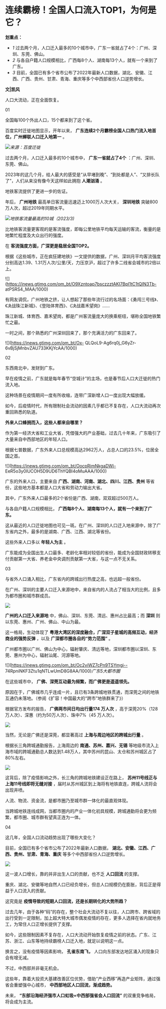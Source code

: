 # 连续霸榜！全国人口流入TOP1，为何是它？

**划重点：**

  * _1_ 过去两个月，人口迁入最多的10个城市中，广东一省就占了4个：广州、深圳、东莞、佛山。
  * _2_ 与各自户籍人口规模相比，广西每8个人、湖南每13个人，就有一个来到了广东。
  * _3_ 目前，全国已有多个省市公布了2022年最新人口数据，湖北、安徽、江西、广西、贵州、甘肃、青海、重庆等多个中西部省份人口逆势增长。

**文|凯风**

人口大流动，正在全面恢复。

01

全国每100个外出人口，15个都来到了这个省。

百度实时迁徙地图显示，开年以来， **广东连续2个月霸榜全国人口热门流入地首位，广州蝉联人口迁入地第一** 。

![](https://inews.gtimg.com/om_bt/O5Ts07OmKtOn6CwVgzooI1dvch5qpP7N6pGsJ898lUOpgAA/1000)_来源：百度迁徙_

过去两个月，人口迁入最多的10个城市中， **广东一省就占了4个** ：广州、深圳、东莞、佛山。

2023年的这几个月，给人最大的感受是“从早堵到晚”、“到处都是人”、“又排长队了”，人们从来没有像今天这样如此拥抱 **人潮汹涌** 。

地铁客流提供了更进一步的佐证。

年后， **广州地铁** 最高单日客流量迅速迈上1000万人次大关， **深圳地铁** 突破800万人次，超过2019年同期水平。

![](https://inews.gtimg.com/om_bt/OEqDn10QYDSDbPD2iDmff7yeJs_iTsK9RXgpLfEkWzoc4AA/1000)_地铁客流量最高的10城（2023/3)_

比地铁客流量更客观的是客流强度，即每公里地铁平均每天运输的客流，衡量的是地繁忙程度及大众出行的强度。

在 **客流强度方面，广深更是稳居全国TOP2。**

根据《这些城市，正在疯狂建地铁》一文提供的数据，广州、深圳月平均客流强度分别高达1.39、1.31万人次/公里/天，力压京沪，超过了许多二线省会城市的2倍以上。

![](https://inews.gtimg.com/om_bt/O9Xzntoap7bsczzztAKI7Bpl1tC1tQIN3Tb-
atPSRS4_MAA/1000)

有网友调侃，广州地铁之挤，让人想起了那些年流行过的名场面：《勇闯三号线》、《决战珠江新城》、《登陆体育西》、《决战嘉禾望岗》……

珠江新城、体育西、嘉禾望岗，都是广州客流量庞大的换乘枢纽，堪称全国地铁繁忙之最。

一时之间，那个熟悉的广州深圳回来了，那个充满活力的广东回来了。

![](https://inews.gtimg.com/om_bt/Ox-
QLQoL9-Ag6rq0j_G6yZr-6vBjSjMnbvZAU733KKjYcAA/1000)

02

东西南北中，发财到广东。

早在疫情之前，广东就是每年春节“空城计”的主场，也是春节后人口大迁徙的热门流入地。

这种场景在疫情期间一度有所收缩，连带广深新增人口一度出现大幅放缓。

如今，后疫情时代，所有限制社会流动的因素几乎都已不复存在，人口大流动再次重回熟悉的轨道。

**外来人口蜂拥而入，这些人都来自哪里？**

作为第一经济大省和工业大省，凭借强大的产业基础，过去几十年来，广东吸引了大量来自中西部地区的年轻人口。

根据七普数据，广东外来人口总规模高达2962万人，占总人口的23.5%，位居全国之首。

![](https://inews.gtimg.com/om_bt/OocpRimNkgaDWi-
EeR5o3y0IUCOH5D9UD6ThYQBI4oMuAAA/1000)

广东的外来人口，主要来自 **广西、湖南、河南、湖北、四川、江西、贵州** 等省份，这些地方基本都是人口大省和劳动力输出大省。

其中，广东外来人口最多的2个省份是广西、湖南，双双超过500万人。

与各自户籍人口规模相比， **广西每8个人、湖南每13个人，就有一个来到了广东。**

这从最近的人口迁徙地图也可见一斑。在广州、深圳的人口迁入地来源中，除了广东省内之外，最多的是湖南、广西、江西、湖北等省份。

这些外来人口多以 **年轻人为主** 。

广东能成为全国出生人口最多、老龄化率相对较低的省份，能成为全国财政转移支付贡献第一大省、养老金中央调剂贡献第一大省，与这一点不无关系。

03

与省外人口涌入相比，广东省内的跨城出行热度之高，也远超一般省份。

在广州、深圳的主要人口迁入来源地中，来自省内的人流占了相当大的比例，且多为都市圈和城市群成员。

![](https://inews.gtimg.com/om_bt/Ol2BCTIHgBt9QmKywiykRp6ybve_a_JO_HKBUG-W9dFnMAA/1000)

**广州的人口迁入来源地** 中，佛山、深圳、东莞、清远、惠州占比最高；而 **深圳** 则以东莞、惠州、广州、佛山、中山为最。

这一格局，生动体现了 **粤港大湾区的深度融合，广深双子星城的高频互动，经济商业的强势反弹** ，以及 **广深都市圈各自的“势力范围”** 。

广州都市圈以广州、佛山为中心，辐射肇庆、清远等地，深圳都市圈以深圳、东莞、惠州为中心，辐射汕尾、河源等地。

![](https://inews.gtimg.com/om_bt/Oc2viWZ7cPn9TSYmgi--
74RpniNKF3Ztu1qNTLwUmD8G8AA/1000)_广东5大都市圈_

在这些城市中， **广佛、深莞互动最为频繁，而广佛更是遥遥领先。**

原因在于，广佛城市几乎连成一片，且已有3条跨城地铁贯通，而深莞之间的地铁互通仍未落地。（参阅《扩容！中国最大的“跨市”地铁群来了》）

根据官方发布的报告， **广佛两市间日均出行量174 万人次** ，高于深莞20%（128 万人次）、深惠（约为50万人次）、珠中7%（45 万人次）。

![](https://inews.gtimg.com/om_bt/OtNRtL_DqWSWqI6O0Kveln6ej0vBuH80NrCQwapLZOWk8AA/1000)

当然，无论是广佛还是深莞，都显著高过 **上海与周边地区的跨城出行量** 。

根据长三角跨城通勤报告，上海周边的 **南通、苏州、嘉兴、无锡**
等地级市流入上海市域的跨城通勤总人数达到1.48万人，其中苏州的昆山、太仓和苏州城区占了80%左右。

![](https://inews.gtimg.com/om_bt/Ony6lbI8dNW_XLRCn37dER7-G-65SKZZN4GjlCnlTMQWEAA/1000)

这背后，除了疫情影响之外，长三角的跨城地铁建设正在路上， **苏州11号线正与上海11号线即将无缝对接**
，届时从苏州城区到上海将有地铁直连，跨城人流将会出现井喷。

人流、物流、资金流，是都市圈乃至城市群一体化的最直观体现。

当跨城地铁连线成网，当都市圈内的产业一体化初具规模，跨城通勤将会更为频繁，都市圈、城市群有望真正连为一体。

04

这几年，全国人口流动趋势出现了哪些大变化？

目前，全国已有多个省市公布了2022年最新人口数据， **湖北、安徽、江西、广西、贵州、甘肃、青海、重庆** 等多个中西部省份人口逆势增长。

![](https://inews.gtimg.com/om_bt/OVdodWduvPLtjwjjwZvY9J2FxCcZEAU1THrx1ldU0JGEgAA/1000)

这一波人口增长，靠的并非出生人口的贡献，也不乏 **人口回流** 的支撑。

重庆、湖北、安徽等地自然人口已经负增长，但总人口规模仍在膨胀，背后正是得益于人口流入的贡献。

这究竟是 **疫情导致的短期人口回流，还是长期转化的大势所趋？**

过去几年，由于各种“码”的存在，整个社会大流动不复以往，人口跨市、跨省域的出行受到一定限制，加上超大特大城市偶发疫情的存在，更多人选择在省内就地务工，为常住人口正增长提供了支撑。

如今，这些限制因素不复存在，人口大流动开始恢复疫情之前的状态。广东、江苏、浙江、山东等地持续霸榜人口迁入地，就足以说明这一点。

换言之，没有疫情等因素影响， **孔雀东南飞，** 人口向东部发达地区涌入的现象只会有增无减。

不过，中西部并非毫无机会。

这些年，靠着大投资大基建改善区位优势，借助“产业西移”再造产业矩阵，通过强省会重塑强中心城市， **中西部地区人口回流，渐成趋势。**

未来， **“东部沿海经济强市人口虹吸+中西部强省会人口回流”** 的双重竞争格局，将会成为主流。

